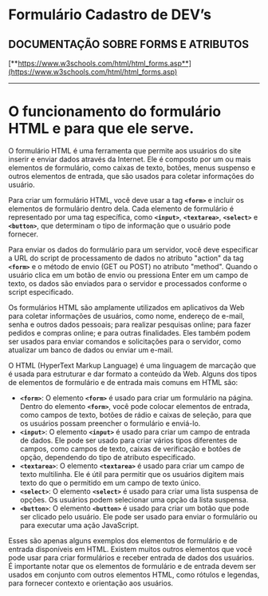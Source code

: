 # Formulário Cadastro de DEV’s

## **DOCUMENTAÇÃO SOBRE FORMS E ATRIBUTOS**

[**https://www.w3schools.com/html/html_forms.asp**](https://www.w3schools.com/html/html_forms.asp)

---

# O funcionamento do formulário HTML e para que ele serve.

O formulário HTML é uma ferramenta que permite aos usuários do site inserir e enviar dados através da Internet. Ele é composto por um ou mais elementos de formulário, como caixas de texto, botões, menus suspenso e outros elementos de entrada, que são usados para coletar informações do usuário.

Para criar um formulário HTML, você deve usar a tag **`<form>`** e incluir os elementos de formulário dentro dela. Cada elemento de formulário é representado por uma tag específica, como **`<input>`**, **`<textarea>`**, **`<select>`** e **`<button>`**, que determinam o tipo de informação que o usuário pode fornecer.

Para enviar os dados do formulário para um servidor, você deve especificar a URL do script de processamento de dados no atributo "action" da tag **`<form>`** e o método de envio (GET ou POST) no atributo "method". Quando o usuário clica em um botão de envio ou pressiona Enter em um campo de texto, os dados são enviados para o servidor e processados conforme o script especificado.

Os formulários HTML são amplamente utilizados em aplicativos da Web para coletar informações de usuários, como nome, endereço de e-mail, senha e outros dados pessoais; para realizar pesquisas online; para fazer pedidos e compras online; e para outras finalidades. Eles também podem ser usados para enviar comandos e solicitações para o servidor, como atualizar um banco de dados ou enviar um e-mail.

O HTML (HyperText Markup Language) é uma linguagem de marcação que é usada para estruturar e dar formato a conteúdo da Web. Alguns dos tipos de elementos de formulário e de entrada mais comuns em HTML são:

- **`<form>`**: O elemento **`<form>`** é usado para criar um formulário na página. Dentro do elemento **`<form>`**, você pode colocar elementos de entrada, como campos de texto, botões de rádio e caixas de seleção, para que os usuários possam preencher o formulário e enviá-lo.
- **`<input>`**: O elemento **`<input>`** é usado para criar um campo de entrada de dados. Ele pode ser usado para criar vários tipos diferentes de campos, como campos de texto, caixas de verificação e botões de opção, dependendo do tipo de atributo especificado.
- **`<textarea>`**: O elemento **`<textarea>`** é usado para criar um campo de texto multilinha. Ele é útil para permitir que os usuários digitem mais texto do que o permitido em um campo de texto único.
- **`<select>`**: O elemento **`<select>`** é usado para criar uma lista suspensa de opções. Os usuários podem selecionar uma opção da lista suspensa.
- **`<button>`**: O elemento **`<button>`** é usado para criar um botão que pode ser clicado pelo usuário. Ele pode ser usado para enviar o formulário ou para executar uma ação JavaScript.

Esses são apenas alguns exemplos dos elementos de formulário e de entrada disponíveis em HTML. Existem muitos outros elementos que você pode usar para criar formulários e receber entrada de dados dos usuários. É importante notar que os elementos de formulário e de entrada devem ser usados em conjunto com outros elementos HTML, como rótulos e legendas, para fornecer contexto e orientação aos usuários.

